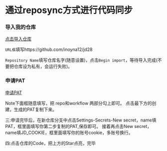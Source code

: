 # 通过reposync方式进行代码同步

### 导入我的仓库

[点击导入仓库](https://github.com/new/import)

`URL框`填写https://github.com/inoyna12/jd28

`Repository Name`填写仓库名字(随意设置)，点击`Begin import`，等待导入完成(不要把仓库设为私有，会运行失败)。



### 申请PAT

[申请PAT](https://github.com/settings/tokens/new)

Note下面框随意填写，把 repo和workflow 两部分勾上即可。
点击最下方的创建，生成的PAT复制下来。




三:申请完毕后，在新仓库分支中点击Settings-Secrets-New secret，name填PAT，框里面填写你第二步复制的PAT,保存即可。
接着再点击New secret，name填JD_COOKIE，框里面填写你的账号cookie，多账号换行。




四:点击仓库的Code，把上方的Star点亮，完毕
